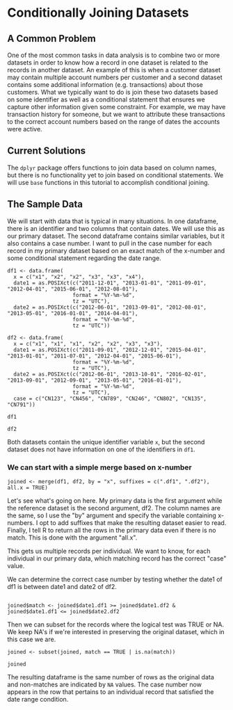 # Conditionally Joining Datasets 

## A Common Problem 
One of the most common tasks in data analysis is to combine two or more datasets in order to know how a record in one dataset is related to the records in another dataset. An example of this is when a customer dataset may contain multiple account numbers per customer and a second dataset contains some additional information (e.g. transactions) about those customers. What we typically want to do is join these two datasets based on some identifier as well as a conditional statement that ensures we capture other information given some constraint. For example, we may have transaction history for someone, but we want to attribute these transactions to the correct account numbers based on the range of dates the accounts were active. 

## Current Solutions
The `dplyr` package offers functions to join data based on column names, but there is no functionality yet to join based on conditional statements. We will use `base` functions in this tutorial to accomplish conditional joining.

## The Sample Data
We will start with data that is typical in many situations. In one dataframe, there is an identifier and two columns that contain dates. We will use this as our primary dataset. The second dataframe contains similar variables, but it also contains a case number. I want to pull in the case number for each record in my primary dataset based on an exact match of the x-number and some conditional statement regarding the date range.

```{r}
df1 <- data.frame(
  x = c("x1", "x2", "x2", "x3", "x3", "x4"), 
  date1 = as.POSIXct(c("2011-12-01", "2013-01-01", "2011-09-01", "2012-04-01", "2015-06-01", "2012-08-01"), 
                     format = "%Y-%m-%d", 
                     tz = "UTC"), 
  date2 = as.POSIXct(c("2012-06-01", "2013-09-01", "2012-08-01", "2013-05-01", "2016-01-01", "2014-04-01"), 
                     format = "%Y-%m-%d", 
                     tz = "UTC"))

df2 <- data.frame(
  x = c("x1", "x1", "x1", "x2", "x2", "x3", "x3"), 
  date1 = as.POSIXct(c("2011-09-01", "2012-12-01", "2015-04-01", "2013-01-01", "2011-07-01", "2012-04-01", "2015-06-01"), 
                     format = "%Y-%m-%d", 
                     tz = "UTC"), 
  date2 = as.POSIXct(c("2012-06-01", "2013-10-01", "2016-02-01", "2013-09-01", "2012-09-01", "2013-05-01", "2016-01-01"), 
                     format = "%Y-%m-%d", 
                     tz = "UTC"),
  case = c("CN123", "CN456", "CN789", "CN246", "CN802", "CN135", "CN791"))
  
df1

df2
```
Both datasets contain the unique identifier variable `x`, but the second dataset does not have information on one of the identifiers in `df1`.  

### We can start with a simple merge based on x-number

```{r}
joined <- merge(df1, df2, by = "x", suffixes = c(".df1", ".df2"), all.x = TRUE)
```
Let's see what's going on here. My primary data is the first argument while the reference dataset is the second argument, df2. The column names are the same, so I use the "by" argument and specify the variable containing x-numbers. I opt to add suffixes that make the resulting dataset easier to read. Finally, I tell R to return all the rows in the primary data even if there is no match. This is done with the argument "all.x".
  
This gets us multiple records per individual. We want to know, for each individual in our primary data, which matching record has the correct "case" value.

We can determine the correct case number by testing whether the date1 of df1 is between date1 and date2 of df2.

```{r}

joined$match <- joined$date1.df1 >= joined$date1.df2 & joined$date1.df1 <= joined$date2.df2

```

Then we can subset for the records where the logical test was TRUE or NA. We keep NA's if we're interested in preserving the original dataset, which in this case we are.

```{r}
joined <- subset(joined, match == TRUE | is.na(match))

joined
```

The resulting dataframe is the same number of rows as the original data and non-matches are indicated by `NA` values. The case number now appears in the row that pertains to an individual record that satisfied the date range condition.
